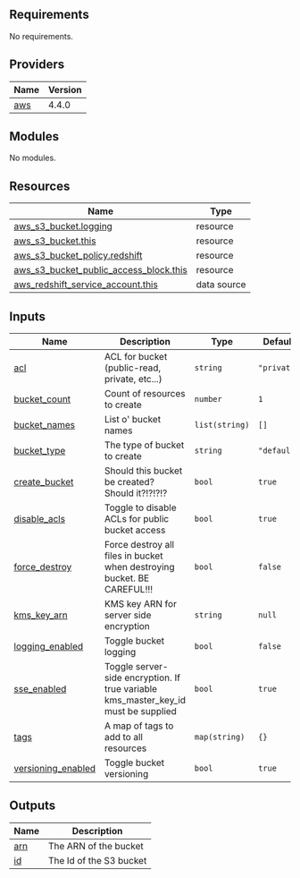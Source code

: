 <!-- BEGINNING OF PRE-COMMIT-TERRAFORM DOCS HOOK -->
## Requirements

No requirements.

## Providers

| Name | Version |
|------|---------|
| <a name="provider_aws"></a> [aws](#provider\_aws) | 4.4.0 |

## Modules

No modules.

## Resources

| Name | Type |
|------|------|
| [aws_s3_bucket.logging](https://registry.terraform.io/providers/hashicorp/aws/latest/docs/resources/s3_bucket) | resource |
| [aws_s3_bucket.this](https://registry.terraform.io/providers/hashicorp/aws/latest/docs/resources/s3_bucket) | resource |
| [aws_s3_bucket_policy.redshift](https://registry.terraform.io/providers/hashicorp/aws/latest/docs/resources/s3_bucket_policy) | resource |
| [aws_s3_bucket_public_access_block.this](https://registry.terraform.io/providers/hashicorp/aws/latest/docs/resources/s3_bucket_public_access_block) | resource |
| [aws_redshift_service_account.this](https://registry.terraform.io/providers/hashicorp/aws/latest/docs/data-sources/redshift_service_account) | data source |

## Inputs

| Name | Description | Type | Default | Required |
|------|-------------|------|---------|:--------:|
| <a name="input_acl"></a> [acl](#input\_acl) | ACL for bucket (public-read, private, etc...) | `string` | `"private"` | no |
| <a name="input_bucket_count"></a> [bucket\_count](#input\_bucket\_count) | Count of resources to create | `number` | `1` | no |
| <a name="input_bucket_names"></a> [bucket\_names](#input\_bucket\_names) | List o' bucket names | `list(string)` | `[]` | no |
| <a name="input_bucket_type"></a> [bucket\_type](#input\_bucket\_type) | The type of bucket to create | `string` | `"default"` | no |
| <a name="input_create_bucket"></a> [create\_bucket](#input\_create\_bucket) | Should this bucket be created? Should it?!?!?!? | `bool` | `true` | no |
| <a name="input_disable_acls"></a> [disable\_acls](#input\_disable\_acls) | Toggle to disable ACLs for public bucket access | `bool` | `true` | no |
| <a name="input_force_destroy"></a> [force\_destroy](#input\_force\_destroy) | Force destroy all files in bucket when destroying bucket. BE CAREFUL!!! | `bool` | `false` | no |
| <a name="input_kms_key_arn"></a> [kms\_key\_arn](#input\_kms\_key\_arn) | KMS key ARN for server side encryption | `string` | `null` | no |
| <a name="input_logging_enabled"></a> [logging\_enabled](#input\_logging\_enabled) | Toggle bucket logging | `bool` | `false` | no |
| <a name="input_sse_enabled"></a> [sse\_enabled](#input\_sse\_enabled) | Toggle server-side encryption. If true variable kms\_master\_key\_id must be supplied | `bool` | `true` | no |
| <a name="input_tags"></a> [tags](#input\_tags) | A map of tags to add to all resources | `map(string)` | `{}` | no |
| <a name="input_versioning_enabled"></a> [versioning\_enabled](#input\_versioning\_enabled) | Toggle bucket versioning | `bool` | `true` | no |

## Outputs

| Name | Description |
|------|-------------|
| <a name="output_arn"></a> [arn](#output\_arn) | The ARN of the bucket |
| <a name="output_id"></a> [id](#output\_id) | The Id of the S3 bucket |
<!-- END OF PRE-COMMIT-TERRAFORM DOCS HOOK -->
